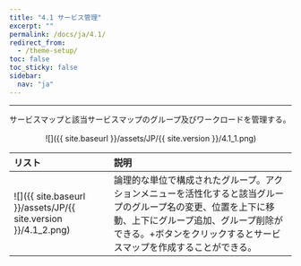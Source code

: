 ```yaml
---
title: "4.1 サービス管理"
excerpt: ""
permalink: /docs/ja/4.1/
redirect_from:
  - /theme-setup/
toc: false
toc_sticky: false
sidebar:
  nav: "ja"
---
```


---

サービスマップと該当サービスマップのグループ及びワークロードを管理する。

ㅤㅤㅤㅤㅤ![]({{ site.baseurl }}/assets/JP/{{ site.version }}/4.1_1.png)

| **リスト** | **説明** |
| :--- | :--- |
| ![]({{ site.baseurl }}/assets/JP/{{ site.version }}/4.1_2.png) | 論理的な単位で構成されたグループ。アクションメニューを活性化すると該当グループのグループ名の変更、位置を上下に移動、上下にグループ追加、グループ削除ができる。+ボタンをクリックするとサービスマップを作成することができる。 |
